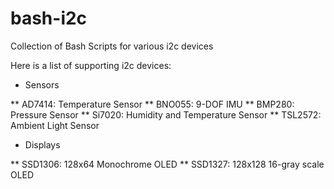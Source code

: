 # bash-i2c
Collection of Bash Scripts for various i2c devices 

Here is a list of supporting i2c devices:

* Sensors

** AD7414: Temperature Sensor
** BNO055: 9-DOF IMU
** BMP280: Pressure Sensor
** Si7020: Humidity and Temperature Sensor
** TSL2572: Ambient Light Sensor

* Displays

** SSD1306: 128x64 Monochrome OLED
** SSD1327: 128x128 16-gray scale OLED

